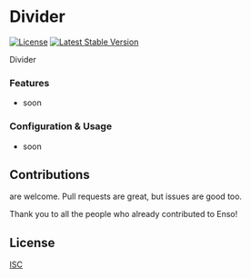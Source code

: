 # Divider

[![License](https://poser.pugx.org/laravel-enso/divider/license)](https://packagist.org/packages/laravel-enso/divider)
[![Latest Stable Version](https://poser.pugx.org/laravel-enso/divider/version)](https://packagist.org/packages/laravel-enso/divider)

Divider

### Features

- soon

### Configuration & Usage

- soon

## Contributions

are welcome. Pull requests are great, but issues are good too.

Thank you to all the people who already contributed to Enso!

## License

[ISC](https://opensource.org/licenses/ISC)
